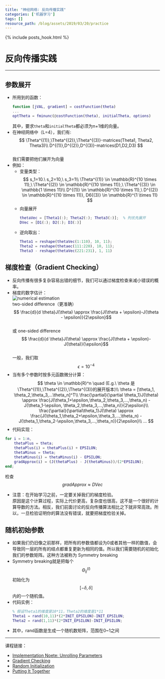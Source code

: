 ```yaml
---
title: "神经网络: 反向传播实践"
categories: ['机器学习']
tags: []
resource_path: /blog/assets/2019/03/20/practice
---
```


{% include posts_hook.html %}

反向传播实践
===

---

参数展开
---
* 所用到的函数：  
  ``` matlab
  function [jVAL, gradient] = costFunction(theta)
  ...
  optTheta = fminunc(@costFunction(theta), initialTheta, options)
  ```
  其中，要求```theta```和```initialTheta```都必须为n+1维的向量。
* 在神经网络中（L=4），我们有:  
  $$ \Theta^{(1)},\Theta^{(2)},\Theta^{(3)}-matrices(Theta1, Theta2, Theta3)\\
  D^{(1)},D^{(2)},D^{(3)}-matrices(D1,D2,D3) $$  
  我们需要把他们展开为向量
* 例如：  
  * 变量类型：  
    $$
    s_1=10.\ s_2=10,\ s_3=1\\
    \Theta^{(1)} \in \mathbb{R}^{10 \times 11},\ \Theta^{(2)} \in \mathbb{R}^{(10 \times 11)},\ \Theta^{(3)} \in \mathbb{1 \times 11}\\
    D^{(1)} \in \mathbb{R}^{10 \times 11},\ D^{(2)} \in \mathbb{R}^{(10 \times 11)}, D6{(3)} \in \mathbb{R}^{1 \times 11}
    $$
  * 向量展开
    ```matlab
    thetaVec = [Theta1(:); Theta2(:); Theta3(:)];  % 列优先展开
    DVec = [D1(:); D2(:); D3(:)]
    ```
  * 逆向取出：  
    ```matlab
    Theta1 = reshape(thetaVec(1:110), 10, 11);
    Theta2 = reshape(thetaec(111:220), 10, 11);
    Theta3 - reshape(thetaVec(221:231), 1, 11)
    ```

梯度检查（Gradient Checking）
---

* 反向传播有很多复杂容易出错的细节，我们可以通过梯度检查来减小错误的概率。
* 梯度的数字估计：  
  ![numerical estimation]({{page.resource_path}}/estimation.png)  
  two-sided difference（更准确）
  $$ \frac{d}{d \theta}J(\theta) \approx \frac{J(\theta + \epsilon)-J(\theta - \epsilon)}{2\epsilon}$$  
  或 one-sided difference
  $$ \frac{d}{d \theta}J(\theta) \approx \frac{J(\theta + \epsilon)-J(\theta)}{\epsilon}$$  
  一般，我们取
  $$\epsilon=10^{-4}$$
* 当有多个参数时按多元函数微分计算：  
  $$
  \theta \in \mathbb{R}^n \quad (E.g.\ \theta 是\Theta^{(1)},\Theta^{(2)},\Theta^{(3)}的展开版本)\\
  \theta = [\theta_1, \theta_2,\theta_3,...\theta_n]^T\\
  \frac{\partial}{\partial \theta_1}J(\theta) \approx \frac{J(\theta_1+\epsilon,\theta_2,\theta_3,...,\theta_n) - J(\theta_1-\epsilon, \theta_2,\theta_3,...,\theta_n)}{2\epsilon}\\
  \frac{\partial}{\partial\theta_1}J(\theta) \approx \frac{J(\theta_1,\theta_2+\epsilon,\theta_3,...,\theta_n) - J(\theta_1,\theta_2-\epsilon,\theta_3,...,\theta_n)}{2\epsilon}\\
  ...
  $$
*  代码实现：
  ```matlab
  for i = 1:n,
      thetaPlus = theta;
      thetaPlus(i) = thetaPlus(i) + EPSILON;
      thetaMinus = theta;
      thetaMinus(i) = thetaMinus(i) - EPSILON;
      gradApprox(i) = (J(thetaPlus) - J(thetaMinus))/(2*EPSILON);
  end;
  ```  
  检查$$gradApprox \approx DVec$$
* 注意：在开始学习之前，一定要关掉我们的梯度检验。  
  原因是这个计算过程，实际上代价更高，复杂度也很高，这不是一个很好的计算导数的方法。相反，我们前面讨论的反向传播算法相比之下就非常高效。所以，一旦检验证明你的算法没有错误，就要把梯度检验关掉。

随机初始参数
---

* 如果我们仍旧像之前那样，把所有的参数值都设为0或者其他一样的数值，会导致同一层的所有的结点都重复更新为相同的值。所以我们需要随机的初始化我们的参数矩阵。这种方法被称为 Symmetry breaking
* Symmetry breaking就是把每个
$$\Theta_{ij}^{(l)}$$
初始化为
$$\ [-\delta, \delta] \ $$
内的一个随机值。
* 代码实例：  
  ```matlab
  % 假设Theta1的维度是10*11，Theta2的维度是1*11
  Theta1 = rand(10,11)*(2*INIT_EPSILON)-INIT_EPSILON;
  Theta2 = rand(1,11)*(2*INIT_EPSILON)-INIT_EPSILON;
  ```
* 其中，rand函数是生成一个随机数矩阵，范围在0~1之间

---
课程链接：  
* [Implementation Noete: Unrolling Parameters](https://www.coursera.org/learn/machine-learning/supplement/v88ik/implementation-note-unrolling-parameters)
* [Gradient Checking](https://www.coursera.org/learn/machine-learning/supplement/fqeMw/gradient-checking)
* [Random Initialization](https://www.coursera.org/learn/machine-learning/supplement/KMzY7/random-initialization)
* [Putting It Together](https://www.coursera.org/learn/machine-learning/supplement/Uskwd/putting-it-together)